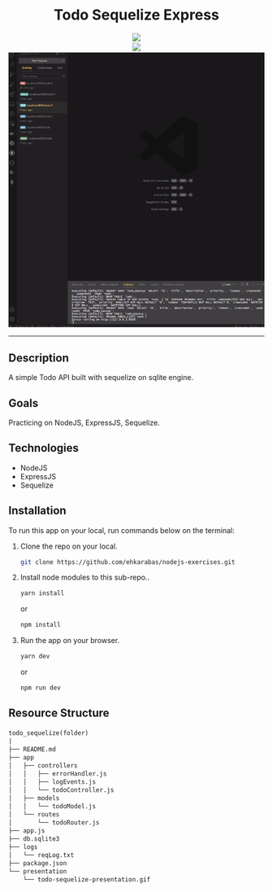 <div align=center>
	<h1>Todo Sequelize Express</h1>
</div>

<div align="center">
	<a href="https://plant-aluminum-raccoon.glitch.me/">
		<img src="https://img.shields.io/badge/live-%23.svg?&style=for-the-badge&logo=www&logoColor=white%22&color=black">
	</a>
</div>

<div align="center">
	<a href="https://glitch.com/edit/#!/plant-aluminum-raccoon/">
		<img src="https://img.shields.io/badge/remix-%23.svg?&style=for-the-badge&logo=www&logoColor=white%22&color=black">
	</a>
</div>

<div align="center">
	<img src="./presentation/todo-sequelize-presentation.gif"/>
</div>

<hr>

## Description

A simple Todo API built with sequelize on sqlite engine.

## Goals

Practicing on NodeJS, ExpressJS, Sequelize.

## Technologies

- NodeJS
- ExpressJS
- Sequelize

## Installation

To run this app on your local, run commands below on the terminal:

1. Clone the repo on your local.

   ```bash
   git clone https://github.com/ehkarabas/nodejs-exercises.git
   ```

2. Install node modules to this sub-repo..

   ```bash
   yarn install
   ```

   or

   ```bash
   npm install
   ```

3. Run the app on your browser.

   ```bash
   yarn dev
   ```

   or

   ```bash
   npm run dev
   ```

## Resource Structure

```
todo_sequelize(folder)
|
├── README.md
├── app
│   ├── controllers
│   │   ├── errorHandler.js
│   │   ├── logEvents.js
│   │   └── todoController.js
│   ├── models
│   │   └── todoModel.js
│   └── routes
│       └── todoRouter.js
├── app.js
├── db.sqlite3
├── logs
│   └── reqLog.txt
├── package.json
└── presentation
    └── todo-sequelize-presentation.gif
```
